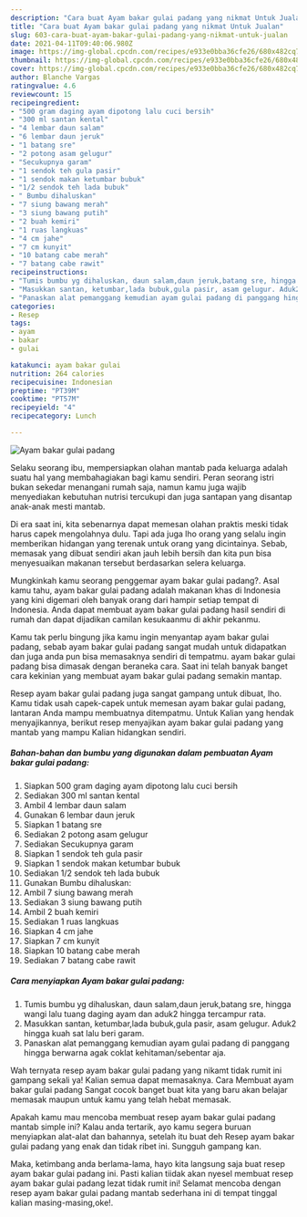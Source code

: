 ```yaml
---
description: "Cara buat Ayam bakar gulai padang yang nikmat Untuk Jualan"
title: "Cara buat Ayam bakar gulai padang yang nikmat Untuk Jualan"
slug: 603-cara-buat-ayam-bakar-gulai-padang-yang-nikmat-untuk-jualan
date: 2021-04-11T09:40:06.980Z
image: https://img-global.cpcdn.com/recipes/e933e0bba36cfe26/680x482cq70/ayam-bakar-gulai-padang-foto-resep-utama.jpg
thumbnail: https://img-global.cpcdn.com/recipes/e933e0bba36cfe26/680x482cq70/ayam-bakar-gulai-padang-foto-resep-utama.jpg
cover: https://img-global.cpcdn.com/recipes/e933e0bba36cfe26/680x482cq70/ayam-bakar-gulai-padang-foto-resep-utama.jpg
author: Blanche Vargas
ratingvalue: 4.6
reviewcount: 15
recipeingredient:
- "500 gram daging ayam dipotong lalu cuci bersih"
- "300 ml santan kental"
- "4 lembar daun salam"
- "6 lembar daun jeruk"
- "1 batang sre"
- "2 potong asam gelugur"
- "Secukupnya garam"
- "1 sendok teh gula pasir"
- "1 sendok makan ketumbar bubuk"
- "1/2 sendok teh lada bubuk"
- " Bumbu dihaluskan"
- "7 siung bawang merah"
- "3 siung bawang putih"
- "2 buah kemiri"
- "1 ruas langkuas"
- "4 cm jahe"
- "7 cm kunyit"
- "10 batang cabe merah"
- "7 batang cabe rawit"
recipeinstructions:
- "Tumis bumbu yg dihaluskan, daun salam,daun jeruk,batang sre, hingga wangi lalu tuang daging ayam dan aduk2 hingga tercampur rata."
- "Masukkan santan, ketumbar,lada bubuk,gula pasir, asam gelugur. Aduk2 hingga kuah sat lalu beri garam."
- "Panaskan alat pemanggang kemudian ayam gulai padang di panggang hingga berwarna agak coklat kehitaman/sebentar aja."
categories:
- Resep
tags:
- ayam
- bakar
- gulai

katakunci: ayam bakar gulai 
nutrition: 264 calories
recipecuisine: Indonesian
preptime: "PT39M"
cooktime: "PT57M"
recipeyield: "4"
recipecategory: Lunch

---
```



![Ayam bakar gulai padang](https://img-global.cpcdn.com/recipes/e933e0bba36cfe26/680x482cq70/ayam-bakar-gulai-padang-foto-resep-utama.jpg)

Selaku seorang ibu, mempersiapkan olahan mantab pada keluarga adalah suatu hal yang membahagiakan bagi kamu sendiri. Peran seorang istri bukan sekedar menangani rumah saja, namun kamu juga wajib menyediakan kebutuhan nutrisi tercukupi dan juga santapan yang disantap anak-anak mesti mantab.

Di era  saat ini, kita sebenarnya dapat memesan olahan praktis meski tidak harus capek mengolahnya dulu. Tapi ada juga lho orang yang selalu ingin memberikan hidangan yang terenak untuk orang yang dicintainya. Sebab, memasak yang dibuat sendiri akan jauh lebih bersih dan kita pun bisa menyesuaikan makanan tersebut berdasarkan selera keluarga. 



Mungkinkah kamu seorang penggemar ayam bakar gulai padang?. Asal kamu tahu, ayam bakar gulai padang adalah makanan khas di Indonesia yang kini digemari oleh banyak orang dari hampir setiap tempat di Indonesia. Anda dapat membuat ayam bakar gulai padang hasil sendiri di rumah dan dapat dijadikan camilan kesukaanmu di akhir pekanmu.

Kamu tak perlu bingung jika kamu ingin menyantap ayam bakar gulai padang, sebab ayam bakar gulai padang sangat mudah untuk didapatkan dan juga anda pun bisa memasaknya sendiri di tempatmu. ayam bakar gulai padang bisa dimasak dengan beraneka cara. Saat ini telah banyak banget cara kekinian yang membuat ayam bakar gulai padang semakin mantap.

Resep ayam bakar gulai padang juga sangat gampang untuk dibuat, lho. Kamu tidak usah capek-capek untuk memesan ayam bakar gulai padang, lantaran Anda mampu membuatnya ditempatmu. Untuk Kalian yang hendak menyajikannya, berikut resep menyajikan ayam bakar gulai padang yang mantab yang mampu Kalian hidangkan sendiri.

<!--inarticleads1-->

##### Bahan-bahan dan bumbu yang digunakan dalam pembuatan Ayam bakar gulai padang:

1. Siapkan 500 gram daging ayam dipotong lalu cuci bersih
1. Sediakan 300 ml santan kental
1. Ambil 4 lembar daun salam
1. Gunakan 6 lembar daun jeruk
1. Siapkan 1 batang sre
1. Sediakan 2 potong asam gelugur
1. Sediakan Secukupnya garam
1. Siapkan 1 sendok teh gula pasir
1. Siapkan 1 sendok makan ketumbar bubuk
1. Sediakan 1/2 sendok teh lada bubuk
1. Gunakan  Bumbu dihaluskan:
1. Ambil 7 siung bawang merah
1. Sediakan 3 siung bawang putih
1. Ambil 2 buah kemiri
1. Sediakan 1 ruas langkuas
1. Siapkan 4 cm jahe
1. Siapkan 7 cm kunyit
1. Siapkan 10 batang cabe merah
1. Sediakan 7 batang cabe rawit




<!--inarticleads2-->

##### Cara menyiapkan Ayam bakar gulai padang:

1. Tumis bumbu yg dihaluskan, daun salam,daun jeruk,batang sre, hingga wangi lalu tuang daging ayam dan aduk2 hingga tercampur rata.
1. Masukkan santan, ketumbar,lada bubuk,gula pasir, asam gelugur. Aduk2 hingga kuah sat lalu beri garam.
1. Panaskan alat pemanggang kemudian ayam gulai padang di panggang hingga berwarna agak coklat kehitaman/sebentar aja.




Wah ternyata resep ayam bakar gulai padang yang nikamt tidak rumit ini gampang sekali ya! Kalian semua dapat memasaknya. Cara Membuat ayam bakar gulai padang Sangat cocok banget buat kita yang baru akan belajar memasak maupun untuk kamu yang telah hebat memasak.

Apakah kamu mau mencoba membuat resep ayam bakar gulai padang mantab simple ini? Kalau anda tertarik, ayo kamu segera buruan menyiapkan alat-alat dan bahannya, setelah itu buat deh Resep ayam bakar gulai padang yang enak dan tidak ribet ini. Sungguh gampang kan. 

Maka, ketimbang anda berlama-lama, hayo kita langsung saja buat resep ayam bakar gulai padang ini. Pasti kalian tiidak akan nyesel membuat resep ayam bakar gulai padang lezat tidak rumit ini! Selamat mencoba dengan resep ayam bakar gulai padang mantab sederhana ini di tempat tinggal kalian masing-masing,oke!.

